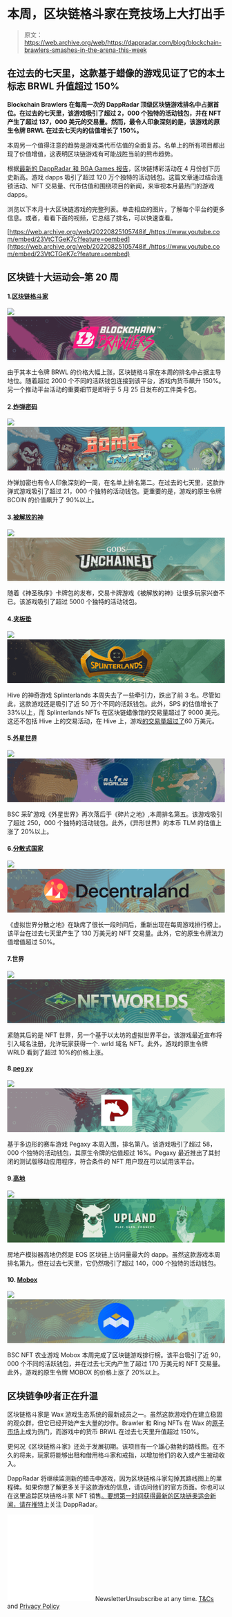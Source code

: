 # 本周，区块链格斗家在竞技场上大打出手

> 原文：<https://web.archive.org/web/https://dappradar.com/blog/blockchain-brawlers-smashes-in-the-arena-this-week>

## 在过去的七天里，这款基于蜡像的游戏见证了它的本土标志 BRWL 升值超过 150%

**Blockchain Brawlers 在每周一次的 DappRadar 顶级区块链游戏排名中占据首位。在过去的七天里，该游戏吸引了超过 2，000 个独特的活动钱包，并在 NFT 产生了超过 137，000 美元的交易量。然而，最令人印象深刻的是，该游戏的原生令牌 BRWL 在过去七天内的估值增长了 150%。**

本周另一个值得注意的趋势是游戏类代币估值的全面复苏。名单上的所有项目都出现了价值增值，这表明区块链游戏有可能战胜当前的熊市趋势。

根据[最新的 DappRadar 和 BGA Games 报告](https://web.archive.org/web/20220825105748/https://dappradar.com/blog/dappradar-x-bga-games-report-4-blockchain-games-continue-to-ascend-despite-collapsing-markets)，区块链博彩活动在 4 月份创下历史新高。游戏 dapps 吸引了超过 120 万个独特的活动钱包。这篇文章通过结合连锁活动、NFT 交易量、代币估值和围绕项目的新闻，来审视本月最热门的游戏 dapps。

浏览以下本月十大区块链游戏的完整列表。单击相应的图片，了解每个平台的更多信息。或者，看看下面的视频，它总结了排名，可以快速查看。

[https://web.archive.org/web/20220825105748if_/https://www.youtube.com/embed/23VtCTGeK7c?feature=oembed](https://web.archive.org/web/20220825105748if_/https://www.youtube.com/embed/23VtCTGeK7c?feature=oembed)

## 区块链十大运动会–第 20 周

#### 1.[区块链格斗家](https://web.archive.org/web/20220825105748/https://dappradar.com/wax/games/blockchain-brawlers)

![](img/30c90efd1a6789fd24f8083229b998ec.png)![](img/ded2964e62f46d841d254faeb66e45f9.png)

由于其本土令牌 BRWL 的价格大幅上涨，区块链格斗家在本周的排名中占据主导地位。随着超过 2000 个不同的活跃钱包连接到该平台，游戏内货币飙升 150%。另一个推动平台活动的重要细节是即将于 5 月 25 日发布的工件类卡包。

#### 2.[炸弹密码](https://web.archive.org/web/20220825105748/https://dappradar.com/binance-smart-chain/games/bomb-crypto)

![](img/30c90efd1a6789fd24f8083229b998ec.png)![](img/2649a2dee6db3d5bda7095c2c49dc853.png)

炸弹加密也有令人印象深刻的一周，在名单上排名第二。在过去的七天里，这款炸弹式游戏吸引了超过 21，000 个独特的活动钱包。更重要的是，游戏的原生令牌 BCOIN 的价值飙升了 90%以上。

#### 3.[被解放的神](https://web.archive.org/web/20220825105748/https://dappradar.com/ethereum/games/gods-unchained)

![](img/30c90efd1a6789fd24f8083229b998ec.png)![](img/2651386c2edb2555ea94d3ddac79a4e0.png)

随着《神圣秩序》卡牌包的发布，交易卡牌游戏《被解放的神》让很多玩家兴奋不已。该游戏吸引了超过 5000 个独特的活动钱包。

#### 4.[夹板垫](https://web.archive.org/web/20220825105748/https://dappradar.com/hive/games/splinterlands)

![](img/30c90efd1a6789fd24f8083229b998ec.png)![](img/2e7e494200370b4fecb33a3ca9cb1b74.png)

Hive 的神奇游戏 Splinterlands 本周失去了一些牵引力，跌出了前 3 名。尽管如此，这款游戏还是吸引了近 50 万个不同的活跃钱包。此外，SPS 的估值增长了 33%以上，而 Splinterlands NFTs 在区块链蜡像馆的交易量超过了 9000 美元。这还不包括 Hive 上的交易活动，在 Hive 上，游戏[的交易量超过了](https://web.archive.org/web/20220825105748/https://peakmonsters.com/dashboard)60 万美元。

#### 5.[外星世界](https://web.archive.org/web/20220825105748/https://dappradar.com/multichain/games/alien-worlds)

![](img/30c90efd1a6789fd24f8083229b998ec.png)![](img/38f82e1e5c7304699053e705e7837fa6.png)

BSC 采矿游戏《外星世界》再次落后于《碎片之地》,本周排名第五。该游戏吸引了超过 250，000 个独特的活动钱包。此外，《异形世界》的本币 TLM 的估值上涨了 20%以上。

#### 6.[分散式国家](https://web.archive.org/web/20220825105748/https://dappradar.com/ethereum/marketplaces/decentraland)

![](img/30c90efd1a6789fd24f8083229b998ec.png)![](img/9a5cbe04133f08c1d1be0dd2da225c27.png)

《虚拟世界分散之地》在缺席了很长一段时间后，重新出现在每周游戏排行榜上。该平台在过去七天里产生了 130 万美元的 NFT 交易量。此外，它的原生令牌法力值增值超过 50%。

#### 7.世界

![](img/30c90efd1a6789fd24f8083229b998ec.png)![](img/1609626a339bc099edbd974340eee645.png)

紧随其后的是 NFT 世界，另一个基于以太坊的虚拟世界平台。该游戏最近宣布将引入域名注册，允许玩家获得一个. wrld 域名 NFT。此外，游戏的原生令牌 WRLD 看到了超过 10%的价格上涨。

#### 8.[peg xy](https://web.archive.org/web/20220825105748/https://dappradar.com/polygon/games/pegaxy)

![](img/30c90efd1a6789fd24f8083229b998ec.png)![](img/0040a99127ae86ff973168c0198f9a6b.png)

基于多边形的赛车游戏 Pegaxy 本周入围，排名第八。该游戏吸引了超过 58，000 个独特的活动钱包，其原生令牌的估值超过 16%。Pegaxy 最近推出了其封闭的测试版移动应用程序，符合条件的 NFT 用户现在可以试用该平台。

#### 9.[高地](https://web.archive.org/web/20220825105748/https://dappradar.com/eos/games/upland)

![](img/30c90efd1a6789fd24f8083229b998ec.png)![](img/f10de1e47b8c8acddfa6a5f4d5026d8c.png)

房地产模拟器高地仍然是 EOS 区块链上访问量最大的 dapp。虽然这款游戏本周排名第九，但在过去七天里，它仍然吸引了超过 140，000 个独特的活动钱包。

#### 10. [Mobox](https://web.archive.org/web/20220825105748/https://dappradar.com/binance-smart-chain/games/mobox-nft-farmer)

![](img/30c90efd1a6789fd24f8083229b998ec.png)![](img/ab1fffbf75e9f3f60b5dcb2117f3f6f8.png)

BSC NFT 农业游戏 Mobox 本周完成了区块链游戏排行榜。该平台吸引了近 90，000 个不同的活跃钱包，并在过去七天内产生了超过 170 万美元的 NFT 交易量。此外，游戏的原生令牌 MOBOX 的价格上涨了 20%以上。

## 区块链争吵者正在升温

区块链格斗家是 Wax 游戏生态系统的最新成员之一。虽然这款游戏仍在建立稳固的观众群，但它已经开始产生大量的炒作。Brawler 和 Ring NFTs 在 Wax 的[原子市场](https://web.archive.org/web/20220825105748/https://dappradar.com/wax/marketplaces/atomicmarket)上成为热门，而游戏中的货币 BRWL 在过去七天里升值超过 150%。

更何况《区块链格斗家》还处于发展初期。该项目有一个雄心勃勃的路线图。在不久的将来，玩家将能够出租和借用格斗家和戒指，以增加他们的收入或产生被动收入。

DappRadar 将继续监测新的蜡击中游戏，因为区块链格斗家勾掉其路线图上的里程碑。如果你想了解更多关于这款游戏的信息，请访问他们的官方页面。你也可以在这里追踪区块链格斗家 NFT 销售[。要想第一时间获得最新的区块链奥运会新闻，请在](https://web.archive.org/web/20220825105748/https://dappradar.com/nft/protocol/wax)[推特](https://web.archive.org/web/20220825105748/https://twitter.com/dappradar)上关注 DappRadar。

![](img/6d5a4a2d609c56e1a5771717e54ba759.png) NewsletterUnsubscribe at any time. [T&Cs](https://web.archive.org/web/20220825105748/https://dappradar.com/terms) and [Privacy Policy](https://web.archive.org/web/20220825105748/https://dappradar.com/privacy-policy)